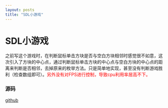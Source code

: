 ```yaml
---
layout: posts
title: "SDL小游戏"
---
```


# SDL小游戏
之前写这个游戏时，在判断鼠标单击方块是否与空白方块相邻时感觉很不如意，这次引入了方块的中心点，通过判断鼠标单击方块的中心点与空白方块的中心点的距离来判断是否相邻，去掉原来的枚举方法。只是简单地实现，甚至没有判断游戏胜利（检查数组即可）。<font color="red">另外没有对FPS进行控制，导致cpu利用率居高不下。</font>
### 源码
[github](https://github.com/mrhopehub/SDL-game)